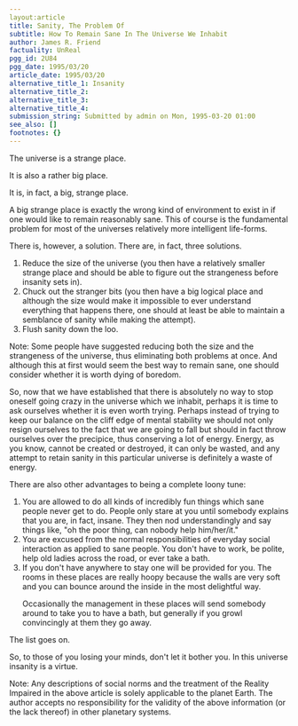 ```yaml
---
layout:article
title: Sanity, The Problem Of
subtitle: How To Remain Sane In The Universe We Inhabit
author: James R. Friend
factuality: UnReal
pgg_id: 2U84
pgg_date: 1995/03/20
article_date: 1995/03/20
alternative_title_1: Insanity
alternative_title_2: 
alternative_title_3: 
alternative_title_4: 
submission_string: Submitted by admin on Mon, 1995-03-20 01:00
see_also: []
footnotes: {}
---
```

<div>
<p>The universe is a strange place.</p>
<p>It is also a rather big place.</p>
<p>It is, in fact, a big, strange place.</p>
<p>A big strange place is exactly the wrong kind of environment to exist in if one would like to remain reasonably sane. This of course is the fundamental problem for most of the universes relatively more intelligent life-forms.</p>
<p>There is, however, a solution. There are, in fact, three solutions.</p>
<ol>
<li value="1">Reduce the size of the universe (you then have a relatively smaller strange place and should be able to figure out the strangeness before insanity sets in).</li>
<li value="2">Chuck out the stranger bits (you then have a big logical place and although the size would make it impossible to ever understand everything that happens there, one should at least be able to maintain a semblance of sanity while making the attempt).</li>
<li value="3">Flush sanity down the loo.</li>
</ol>
<p>Note: Some people have suggested reducing both the size and the strangeness of the universe, thus eliminating both problems at once. And although this at first would seem the best way to remain sane, one should consider whether it is worth dying of boredom.</p>
<p>So, now that we have established that there is absolutely no way to stop oneself going crazy in the universe which we inhabit, perhaps it is time to ask ourselves whether it is even worth trying. Perhaps instead of trying to keep our balance on the cliff edge of mental stability we should not only resign ourselves to the fact that we are going to fall but should in fact throw ourselves over the precipice, thus conserving a lot of energy. Energy, as you know, cannot be created or destroyed, it can only be wasted, and any attempt to retain sanity in this particular universe is definitely a waste of energy.</p>
<p>There are also other advantages to being a complete loony tune:</p>
<ol>
<li value="1">You are allowed to do all kinds of incredibly fun things which sane people never get to do. People only stare at you until somebody explains that you are, in fact, insane. They then nod understandingly and say things like, "oh the poor thing, can nobody help him/her/it."</li>
<li value="2">You are excused from the normal responsibilities of everyday social interaction as applied to sane people. You don't have to work, be polite, help old ladies across the road, or ever take a bath.</li>
<li value="3">If you don't have anywhere to stay one will be provided for you. The rooms in these places are really hoopy because the walls are very soft and you can bounce around the inside in the most delightful way.
<p>Occasionally the management in these places will send somebody around to take you to have a bath, but generally if you growl convincingly at them they go away.</p>
</li>
</ol>
<p>The list goes on.</p>
<p>So, to those of you losing your minds, don't let it bother you. In this universe insanity is a virtue.</p>
<p>Note: Any descriptions of social norms and the treatment of the Reality Impaired in the above article is solely applicable to the planet Earth. The author accepts no responsibility for the validity of the above information (or the lack thereof) in other planetary systems. <!--Amazon_CLS_IM_END--></p>
</div>

